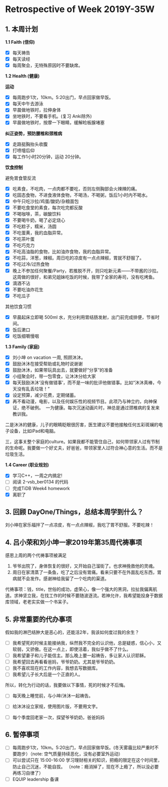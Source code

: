 # Retrospective of Week 2019Y-35W

## 1. 本周计划

**1.1 Faith (信仰)**

- [x] 每天祷告
- [x] 每天读经
- [x] 每周聚会，无特殊原因时不要缺席。

**1.2 Health (健康)**

**运动**

- [x] 每周跑步1次，10km。5:20出门，早点回家做早饭。
- [x] 每天中午去游泳
- [x] 早晨做地铁时，拉伸身体
- [x] 坐地铁时，不要看手机。(复习 Anki除外)
- [x] 早晨做地铁时，按摩一下眼睛，缓解睑板腺堵塞

**纠正姿势，预防腰椎和颈椎病**

- [x] 走路挺胸抬头收腹
- [x] 打喷嚏后仰
- [x] 每工作1小时20分钟，运动 20分钟。

**饮食控制**

避免胃食管反流

- [x] 吃素食，不吃肉，一点肉都不要吃，否则左侧胸部会火辣辣的痛。
- [x] 吃固态食物，不进食液体食物，不喝汤，不喝粥，饭后1小时内不喝水。
- [x] 中午只吃沙拉/鸡蛋/酸奶/杂粮面包
- [x] 不要吃食堂的素食，每次吃完都反酸
- [x] 不喝咖啡，茶，碳酸饮料
- [x] 不要喝牛奶，喝了必定烧心
- [x] 不吃粽子，糯米，汤圆
- [x] 不吃蛋黄，我的血脂异常。
- [x] 不吃茶叶蛋
- [x] 不吃巧克力
- [x] 不吃高油脂的食物，比如油炸食物，我的血脂异常。
- [x] 不吃蒜，洋葱，辣椒。周日吃的凉皮有一点点辣椒，胃就不舒服了。
- [x] 不吃过冷/过热食物
- [x] 晚上不参加任何聚餐/Party，若推脱不开，则只吃新元素——不带酱的沙拉。这周做的很好，和弟兄姐妹吃饭的时候，我带了全家的寿司，没有吃烤鱼。
- [x] 滴酒不沾
- [x] 不要吃油炸花生
- [x] 不吃瓜子

‌其他饮食习惯

- [x] 早晨起床立即喝 500ml 水，充分利用胃结肠发射，出门前完成排便，节省时间。
- [x] 饭后漱口
- [x] 吃饭细嚼慢咽

**1.3 Family (家庭)**

- [x] 刘小坤 on vacation 一周, 照顾沐沐。
- [x] 鼓励沐沐在接受帮助或礼物时说谢谢
- [x] 鼓励沐沐，如果带玩具出去，就要做好“分享”的准备
- [x] 小组聚会时，带一包零食，让沐沐分给大家
- [x] 每天鼓励沐沐‘没有做错事’，而不是一味的批评他做错事。比如“沐沐真棒，今天没有乱丢垃圾！”
- [x] 设定预算，减少花费，定期储蓄。
- [x] 再不看动漫，电影，以及任何娱乐性的视频节目。此项乃与神立约，向神保证，绝不破例。 
一为健康。每次沉迷动画片时，神总是通过颈椎病的复发来教训我。

二是沐沐的健康，儿子的眼睛眨眼很厉害，医生建议不要他接触任何五彩斑斓的电子设备，比如iPad和电脑。

三，这事关整个家庭的culture。如果我都不能管住自己，如何带领家人过有节制的生命呢。我要做一个好丈夫，好爸爸，带领家里人过符合神心意的生活。而不是垃圾生活。



**1.4 Career (职业规划)**

- [x] 学习C++，一周之内搞定!
- [ ] 阅读 2-vsb_ber0134 的代码
- [ ] 完成TiDB Week4 homework
- [x] 离职了

## 3. 回顾 DayOne/Things，总结本周学到什么？ 

刘小坤在家乐福拌了一点凉皮，有一点点辣椒，我吃了胃不舒服。不要吃辣！

## 4. 吕小荣和刘小坤一家2019年第35周代祷事项

感恩上周的两个代祷事项被满足

1. 爷爷出院了，身体恢复的很好，又开始自己溜街了。也求神挽救他的灵魂。
2. 周日在家清蒸了一条鱼，吃了之后没有胃痛。看来只要不在外面乱吃东西，胃病就不会发作。感谢神给我留了一个吃肉的渠道。

代祷事项：钱，title，世俗的成功，虚荣心，像一个强大的黑洞，拉扯我偏离航道。求神坚立我，在找工作的时候不要随波逐流。若神允许，我希望能投身于数据库领域，老老实实做一个书呆子。


## 5. 非常重要的代办事项

假如我的淋巴结肿大是恶心的，还能活2年，我该如何度过我的余生？

- [ ] 我希望死的时候主能接纳我，纵然我不完全的认识他，总是疑惑，信心小，又软弱，又骄傲。在这一点上，即使活着，我似乎做不了什么。
- [ ] 我希望妻子和儿子能信主。那么晚上要一起祷告，多让家人认识耶稣。
- [ ] 我希望回去再看看爸妈，爷爷奶奶。尤其是爷爷奶奶。
- [ ] 我不喜欢现在的工作内容，我想去写数据库。
- [ ] 我希望儿子长大后是一个正直的人。

所以，转化为行动的话，我要做以下事情，死的时候才不后悔。

- [ ] 每天晚上睡觉前，与小坤/沐沐一起祷告。
- [ ] 给沐沐设立家规，使用图片版，不要用文字。
- [ ] 每个季度回老家一次，探望爷爷奶奶，爸爸妈妈


## 6. 暂停事项

- [ ] 每周跑步1次，10km。5:20出门，早点回家做早饭。(冬天雾霾比较严重时不要跑步）（note: 空气质量持续恶化，没有必要室外运动）
- [ ] 可以尝试只在 15:00-16:00 学习理财相关的知识，把瘾的限定在这个时间里，防止自己沉迷，不能自拔。 （note：瘾消掉了，现在不上瘾了，所以没必要再练习自律了）
- [ ] EQUIP leadership 备课